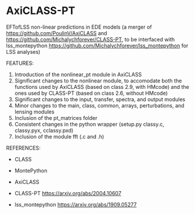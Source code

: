 # AxiCLASS-PT

EFTofLSS non-linear predictions in EDE models 
(a merger of https://github.com/PoulinV/AxiCLASS and https://github.com/Michalychforever/CLASS-PT, to be interfaced with lss_montepython https://github.com/Michalychforever/lss_montepython for LSS analyses) 


FEATURES:

1) Introduction of the nonlinear_pt module in AxiCLASS
2) Significant changes to the nonlinear module, to accomodate both the functions used by AxiCLASS (based on class 2.9, with HMcode) and the ones used by CLASS-PT (based on class 2.6, without HMcode)
3) Significant changes to the input, transfer, spectra, and output modules
4) Minor changes to the main, class, common, arrays, perturbations, and lensing modules
5) Inclusion of the pt_matrices folder
6) Consistent changes in the python wrapper (setup.py classy.c, classy.pyx, cclassy.pxd)
7) Inclusion of the module fft (.c and .h)


REFERENCES:

- CLASS

- MontePython

- AxiCLASS

- CLASS-PT
https://arxiv.org/abs/2004.10607

- lss_montepython
https://arxiv.org/abs/1909.05277

